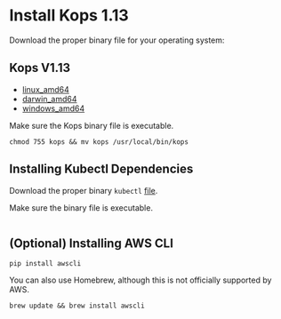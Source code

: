 # Install Kops 1.13

Download the proper  binary file for your operating system:

## Kops V1.13
* [linux_amd64](https://spotinst-public.s3.amazonaws.com/integrations/kubernetes/kops/v1.13.0-513761255/linux/amd64/kops)
* [darwin_amd64](https://spotinst-public.s3.amazonaws.com/integrations/kubernetes/kops/v1.13.0-513761255/darwin/amd64/kops)
* [windows_amd64](https://spotinst-public.s3.amazonaws.com/integrations/kubernetes/kops/v1.13.0-513761255/windows/amd64/kops.exe)

Make sure the Kops binary file is executable.

```
chmod 755 kops && mv kops /usr/local/bin/kops
```

## Installing Kubectl Dependencies

Download the proper binary `kubectl` [file](https://kubernetes.io/docs/tasks/tools/install-kubectl/).

Make sure the binary file is executable.

```chmod 755 kubectl && mv kubectl /usr/local/bin/kubectl
```

## (Optional) Installing AWS CLI
```
pip install awscli
```

You can also use Homebrew, although this is not officially supported by AWS.

```
brew update && brew install awscli
```
